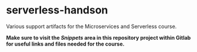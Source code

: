 # serverless-handson

Various support artifacts for the Microservices and Serverless course.

**Make sure to visit the _Snippets_ area in this repository project within Gitlab
for useful links and files needed for the course.**
